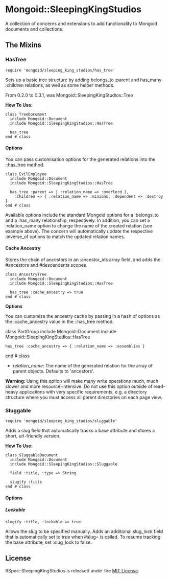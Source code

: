 # Mongoid::SleepingKingStudios

A collection of concerns and extensions to add functionality to Mongoid
documents and collections.

## The Mixins

### HasTree

    require 'mongoid/sleeping_king_studios/has_tree'

Sets up a basic tree structure by adding belongs_to :parent and has_many
:children relations, as well as some helper methods.

From 0.2.0 to 0.3.1, was Mongoid::SleepingKingStudios::Tree

**How To Use:**

    class TreeDocument
      include Mongoid::Document
      include Mongoid::SleepingKingStudios::HasTree

      has_tree
    end # class

#### Options

You can pass customisation options for the generated relations into the
::has\_tree method.

    class EvilEmployee
      include Mongoid::Document
      include Mongoid::SleepingKingStudios::HasTree

      has_tree :parent => { :relation_name => :overlord },
        :children => { :relation_name => :minions, :dependent => :destroy }
    end # class

Available options include the standard Mongoid options for a :belongs_to and a
:has_many relationship, respectively. In addition, you can set a :relation_name
option to change the name of the created relation (see example above). The
concern will automatically update the respective :inverse_of options to match
the updated relation names.

#### Cache Ancestry

Stores the chain of ancestors in an :ancestor_ids array field, and adds the
\#ancestors and #descendents scopes.

    class AncestryTree
      include Mongoid::Document
      include Mongoid::SleepingKingStudios::HasTree

      has_tree :cache_ancestry => true
    end # class

**Options**

You can customize the ancestry cache by passing in a hash of options as the
:cache\_ancestry value in the ::has_tree method.

  class PartGroup
    include Mongoid::Document
    include Mongoid::SleepingKingStudios::HasTree

    has_tree :cache_ancestry => { :relation_name => :assemblies }
  end # class

- _relation\_name_: The name of the generated relation for the array of
  parent objects. Defaults to 'ancestors'.

**Warning:** Using this option will make many write operations much, much
slower and more resource-intensive. Do not use this option outside of
read-heavy applications with very specific requirements, e.g. a directory
structure where you must access all parent directories on each page view.

### Sluggable

    require 'mongoid/sleeping_king_studios/sluggable'

Adds a slug field that automatically tracks a base attribute and stores a
short, url-friendly version.

**How To Use:**

    class SluggableDocument
      include Mongoid::Document
      include Mongoid::SleepingKingStudios::Sluggable

      field :title, :type => String

      slugify :title
    end # class

#### Options

##### Lockable

    slugify :title, :lockable => true

Allows the slug to be specified manually. Adds an additional slug_lock field
that is automatically set to true when #slug= is called. To resume tracking the
base attribute, set :slug_lock to false.

## License

RSpec::SleepingKingStudios is released under the
[MIT License](http://www.opensource.org/licenses/MIT).
